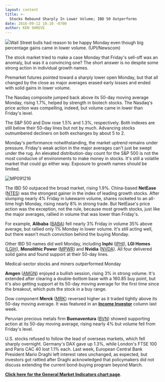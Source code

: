 ```yaml
---
layout: content
title: >-
  Stocks Rebound Sharply In Lower Volume; IBD 50 Outperforms
date: 2016-09-12 18:10 -0700
author: KEN SHREVE
---
```






![](https://www.investors.com/wp-content/uploads/2016/09/BIGpic_091216_newscom.jpg)Wall Street bulls had reason to be happy Monday even though big percentage gains came in lower volume. (UPI/Newscom) 









The stock market tried to make a case Monday that Friday's sell-off was an anomaly, but was it a convincing one? The short answer is no despite some strong action in individual growth names.


Premarket futures pointed toward a sharply lower open Monday, but that all changed by the close as major averages erased early losses and ended with solid gains in lower volume.


The Nasdaq composite jumped back above its 50-day moving average Monday, rising 1.7%, helped by strength in biotech stocks. The Nasdaq's price action was compelling, indeed, but volume came in lower than Friday's level.


The S&P 500 and Dow rose 1.5% and 1.3%, respectively. Both indexes are still below their 50-day lines but not by much. Advancing stocks outnumbered decliners on both exchanges by about 5 to 2.


Monday's performance notwithstanding, the market uptrend remains under pressure. Friday's weak action in the major averages can't just be swept under the rug. An elevated distribution-day count for the S&P 500 is not the most conducive of environments to make money in stocks. It's still a volatile market that could go either way. Exposure to growth names should be limited.


![MP091216](https://www.investors.com/wp-content/uploads/2016/09/MP091216.jpg)


The IBD 50 outpaced the broad market, rising 1.9%. China-based **NetEase** ([NTES](https://research.investors.com/quote.aspx?symbol=NTES)) was the strongest gainer in the index of leading growth stocks. After slumping nearly 4% Friday in lukewarm volume, shares rocketed to an all-time high Monday, rising nearly 8% in strong trade. But NetEase's price action was the exception, not the rule, because most growth stocks, just like the major averages, rallied in volume that was lower than Friday's.


For example, **Alibaba** ([BABA](https://research.investors.com/quote.aspx?symbol=BABA)) fell nearly 3% Friday in volume 35% above average, but rallied only 1% Monday in lower volume. It's still acting well, but there wasn't much conviction behind the buying Monday.


Other IBD 50 names did well Monday, including **Inphi** ([IPHI](https://research.investors.com/quote.aspx?symbol=IPHI)), **LGI Homes** ([LGIH](https://research.investors.com/quote.aspx?symbol=LGIH)), **Monolithic Power** ([MPWR](https://research.investors.com/quote.aspx?symbol=MPWR)) and **Nvidia** ([NVDA](https://research.investors.com/quote.aspx?symbol=NVDA)). All four delivered solid gains and found support at their 50-day lines.


Medical-sector stocks and miners outperformed Monday


**Amgen** ([AMGN](https://research.investors.com/quote.aspx?symbol=AMGN)) enjoyed a bullish session, rising 3% in strong volume. It's extended after clearing a double-bottom base with a 160.85 buy point, but it's also getting support at its 50-day moving average for the first time since the breakout, which puts the stock in a buy range.


Dow component **Merck** ([MRK](https://research.investors.com/quote.aspx?symbol=MRK)) reversed higher as it traded tightly above its 50-day moving average. It was featured in an **[Income Investor](https://www.investors.com/research/the-income-investor/ahead-of-dividend-wall-street-likes-growth-prospects-at-merck/)** column last week.


Peruvian precious metals firm **Buenaventura** ([BVN](https://research.investors.com/quote.aspx?symbol=BVN)) showed supporting action at its 50-day moving average, rising nearly 4% but volume fell from Friday's level.


U.S. stocks refused to follow the lead of overseas markets, which fell sharply overnight. Germany's DAX gave up 1.3%, while London's FTSE 100 and Paris CAC 40 lost 1.1% each. Last week, European Central Bank President Mario Draghi left interest rates unchanged, as expected, but investors got rattled after Draghi acknowledged that policymakers did not discuss extending the current bond-buying program beyond March.


**[Click here for the General Market Indicators chart page](https://www.investors.com/wp-content/uploads/2016/09/IBD1209160837GMI.pdf)**.


 


 


 




